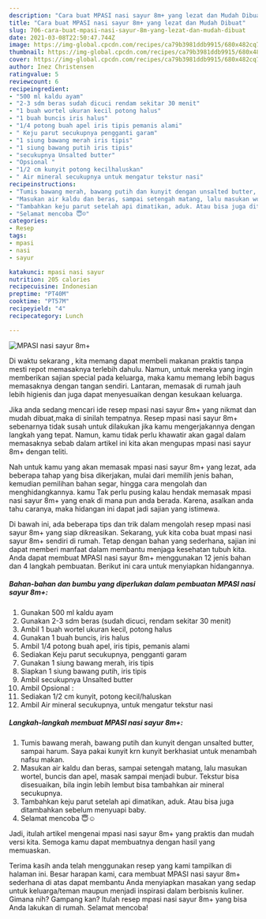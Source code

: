 ```yaml
---
description: "Cara buat MPASI nasi sayur 8m+ yang lezat dan Mudah Dibuat"
title: "Cara buat MPASI nasi sayur 8m+ yang lezat dan Mudah Dibuat"
slug: 706-cara-buat-mpasi-nasi-sayur-8m-yang-lezat-dan-mudah-dibuat
date: 2021-03-08T22:50:47.744Z
image: https://img-global.cpcdn.com/recipes/ca79b3981ddb9915/680x482cq70/mpasi-nasi-sayur-8m-foto-resep-utama.jpg
thumbnail: https://img-global.cpcdn.com/recipes/ca79b3981ddb9915/680x482cq70/mpasi-nasi-sayur-8m-foto-resep-utama.jpg
cover: https://img-global.cpcdn.com/recipes/ca79b3981ddb9915/680x482cq70/mpasi-nasi-sayur-8m-foto-resep-utama.jpg
author: Inez Christensen
ratingvalue: 5
reviewcount: 6
recipeingredient:
- "500 ml kaldu ayam"
- "2-3 sdm beras sudah dicuci rendam sekitar 30 menit"
- "1 buah wortel ukuran kecil potong halus"
- "1 buah buncis iris halus"
- "1/4 potong buah apel iris tipis pemanis alami"
- " Keju parut secukupnya pengganti garam"
- "1 siung bawang merah iris tipis"
- "1 siung bawang putih iris tipis"
- "secukupnya Unsalted butter"
- "Opsional "
- "1/2 cm kunyit potong kecilhaluskan"
- " Air mineral secukupnya untuk mengatur tekstur nasi"
recipeinstructions:
- "Tumis bawang merah, bawang putih dan kunyit dengan unsalted butter, sampai harum. Saya pakai kunyit krn kunyit berkhasiat untuk menambah nafsu makan."
- "Masukan air kaldu dan beras, sampai setengah matang, lalu masukan wortel, buncis dan apel, masak sampai menjadi bubur. Tekstur bisa disesuaikan, bila ingin lebih lembut bisa tambahkan air mineral secukupnya."
- "Tambahkan keju parut setelah api dimatikan, aduk. Atau bisa juga ditambahkan sebelum menyuapi baby."
- "Selamat mencoba 😇☺"
categories:
- Resep
tags:
- mpasi
- nasi
- sayur

katakunci: mpasi nasi sayur 
nutrition: 205 calories
recipecuisine: Indonesian
preptime: "PT40M"
cooktime: "PT57M"
recipeyield: "4"
recipecategory: Lunch

---
```



![MPASI nasi sayur 8m+](https://img-global.cpcdn.com/recipes/ca79b3981ddb9915/680x482cq70/mpasi-nasi-sayur-8m-foto-resep-utama.jpg)

Di waktu  sekarang , kita memang dapat membeli makanan praktis tanpa mesti repot memasaknya terlebih dahulu. Namun, untuk mereka yang ingin memberikan sajian special pada keluarga, maka kamu memang lebih bagus memasaknya dengan tangan sendiri. Lantaran, memasak di rumah jauh lebih higienis dan juga dapat menyesuaikan dengan kesukaan keluarga.

Jika anda sedang mencari ide resep mpasi nasi sayur 8m+ yang nikmat dan mudah dibuat,maka di sinilah tempatnya. Resep mpasi nasi sayur 8m+  sebenarnya tidak susah untuk dilakukan jika kamu mengerjakannya dengan langkah yang tepat. Namun, kamu tidak perlu khawatir akan gagal dalam memasaknya 
sebab dalam artikel ini kita akan mengupas mpasi nasi sayur 8m+ dengan teliti.  



Nah untuk kamu yang akan memasak mpasi nasi sayur 8m+ yang lezat, ada beberapa tahap yang bisa dikerjakan, mulai dari memilih jenis bahan, kemudian pemilihan bahan segar, hingga cara mengolah dan menghidangkannya. kamu Tak perlu pusing kalau hendak memasak mpasi nasi sayur 8m+ yang enak di mana pun anda berada. Karena, asalkan anda  tahu caranya, maka hidangan ini dapat jadi sajian yang istimewa.

Di bawah ini, ada beberapa tips dan trik dalam mengolah resep mpasi nasi sayur 8m+ yang siap dikreasikan. Sekarang, yuk kita coba buat mpasi nasi sayur 8m+ sendiri di rumah. Tetap dengan bahan yang sederhana, sajian ini dapat memberi manfaat dalam membantu menjaga kesehatan tubuh kita. Anda dapat membuat MPASI nasi sayur 8m+ menggunakan 12 jenis bahan dan 4 langkah pembuatan. Berikut ini cara untuk menyiapkan hidangannya.

<!--inarticleads1-->

##### Bahan-bahan dan bumbu yang diperlukan dalam pembuatan MPASI nasi sayur 8m+:

1. Gunakan 500 ml kaldu ayam
1. Gunakan 2-3 sdm beras (sudah dicuci, rendam sekitar 30 menit)
1. Ambil 1 buah wortel ukuran kecil, potong halus
1. Gunakan 1 buah buncis, iris halus
1. Ambil 1/4 potong buah apel, iris tipis, pemanis alami
1. Sediakan  Keju parut secukupnya, pengganti garam
1. Gunakan 1 siung bawang merah, iris tipis
1. Siapkan 1 siung bawang putih, iris tipis
1. Ambil secukupnya Unsalted butter
1. Ambil Opsional :
1. Sediakan 1/2 cm kunyit, potong kecil/haluskan
1. Ambil  Air mineral secukupnya, untuk mengatur tekstur nasi




<!--inarticleads2-->

##### Langkah-langkah membuat MPASI nasi sayur 8m+:

1. Tumis bawang merah, bawang putih dan kunyit dengan unsalted butter, sampai harum. Saya pakai kunyit krn kunyit berkhasiat untuk menambah nafsu makan.
1. Masukan air kaldu dan beras, sampai setengah matang, lalu masukan wortel, buncis dan apel, masak sampai menjadi bubur. Tekstur bisa disesuaikan, bila ingin lebih lembut bisa tambahkan air mineral secukupnya.
1. Tambahkan keju parut setelah api dimatikan, aduk. Atau bisa juga ditambahkan sebelum menyuapi baby.
1. Selamat mencoba 😇☺




Jadi, itulah artikel mengenai  mpasi nasi sayur 8m+  yang praktis dan mudah versi kita. Semoga kamu dapat membuatnya dengan hasil yang memuaskan. 

Terima kasih anda telah menggunakan resep yang kami tampilkan di halaman ini. Besar harapan kami, cara membuat  MPASI nasi sayur 8m+ sederhana di atas dapat membantu Anda menyiapkan masakan yang sedap untuk keluarga/teman maupun menjadi inspirasi dalam berbisnis kuliner. Gimana nih? Gampang kan? Itulah resep mpasi nasi sayur 8m+ yang bisa Anda lakukan di rumah. Selamat mencoba!

